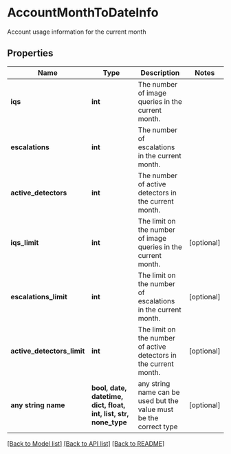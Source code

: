 # AccountMonthToDateInfo

Account usage information for the current month

## Properties
Name | Type | Description | Notes
------------ | ------------- | ------------- | -------------
**iqs** | **int** | The number of image queries in the current month. | 
**escalations** | **int** | The number of escalations in the current month. | 
**active_detectors** | **int** | The number of active detectors in the current month. | 
**iqs_limit** | **int** | The limit on the number of image queries in the current month. | [optional] 
**escalations_limit** | **int** | The limit on the number of escalations in the current month. | [optional] 
**active_detectors_limit** | **int** | The limit on the number of active detectors in the current month. | [optional] 
**any string name** | **bool, date, datetime, dict, float, int, list, str, none_type** | any string name can be used but the value must be the correct type | [optional]

[[Back to Model list]](../README.md#documentation-for-models) [[Back to API list]](../README.md#documentation-for-api-endpoints) [[Back to README]](../README.md)


